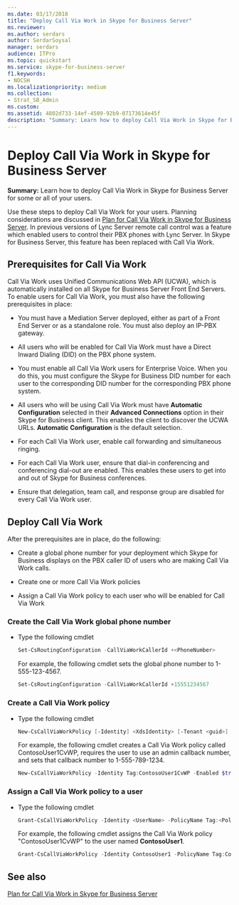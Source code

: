 ```yaml
---
ms.date: 03/17/2018
title: "Deploy Call Via Work in Skype for Business Server"
ms.reviewer: 
ms.author: serdars
author: SerdarSoysal
manager: serdars
audience: ITPro
ms.topic: quickstart
ms.service: skype-for-business-server
f1.keywords:
- NOCSH
ms.localizationpriority: medium
ms.collection: 
- Strat_SB_Admin
ms.custom: 
ms.assetid: 4802d733-14ef-4509-92b9-07173614e45f
description: "Summary: Learn how to deploy Call Via Work in Skype for Business Server for some or all of your users."
---
```


# Deploy Call Via Work in Skype for Business Server
 
**Summary:** Learn how to deploy Call Via Work in Skype for Business Server for some or all of your users.
  
Use these steps to deploy Call Via Work for your users. Planning considerations are discussed in [Plan for Call Via Work in Skype for Business Server](../plan-your-deployment/enterprise-voice-solution/call-via-work.md). In previous versions of Lync Server remote call control was a feature which enabled users to control their PBX phones with Lync Server. In Skype for Business Server, this feature has been replaced with Call Via Work. 
  
## Prerequisites for Call Via Work

Call Via Work uses Unified Communications Web API (UCWA), which is automatically installed on all Skype for Business Server Front End Servers. To enable users for Call Via Work, you must also have the following prerequisites in place: 
  
- You must have a Mediation Server deployed, either as part of a Front End Server or as a standalone role. You must also deploy an IP-PBX gateway.
    
- All users who will be enabled for Call Via Work must have a Direct Inward Dialing (DID) on the PBX phone system. 
    
- You must enable all Call Via Work users for Enterprise Voice. When you do this, you must configure the Skype for Business DID number for each user to the corresponding DID number for the corresponding PBX phone system. 
    
- All users who will be using Call Via Work must have **Automatic Configuration** selected in their **Advanced Connections** option in their Skype for Business client. This enables the client to discover the UCWA URLs. **Automatic Configuration** is the default selection.
    
- For each Call Via Work user, enable call forwarding and simultaneous ringing. 
    
- For each Call Via Work user, ensure that dial-in conferencing and conferencing dial-out are enabled. This enables these users to get into and out of Skype for Business conferences.
    
- Ensure that delegation, team call, and response group are disabled for every Call Via Work user.
    
## Deploy Call Via Work

After the prerequisites are in place, do the following:
  
- Create a global phone number for your deployment which Skype for Business displays on the PBX caller ID of users who are making Call Via Work calls. 
    
- Create one or more Call Via Work policies
    
- Assign a Call Via Work policy to each user who will be enabled for Call Via Work
    
### Create the Call Via Work global phone number

- Type the following cmdlet
    
  ```powershell
  Set-CsRoutingConfiguration -CallViaWorkCallerId +<PhoneNumber>
  ```

    For example, the following cmdlet sets the global phone number to 1-555-123-4567.
    
  ```powershell
  Set-CsRoutingConfiguration -CallViaWorkCallerId +15551234567
  ```

### Create a Call Via Work policy

- Type the following cmdlet
    
  ```powershell
  New-CsCallViaWorkPolicy [-Identity] <XdsIdentity> [-Tenant <guid>] [-Enabled <bool>] [-UseAdminCallbackNumber  <bool>] [-AdminCallbackNumber <string>] [-InMemory] [-Force] [-WhatIf] [-Confirm]  [<CommonParameters>]
  ```

    For example, the following cmdlet creates a Call Via Work policy called ContosoUser1CvWP, requires the user to use an admin callback number, and sets that callback number to 1-555-789-1234.
    
  ```powershell
  New-CsCallViaWorkPolicy -Identity Tag:ContosoUser1CvWP -Enabled $true -UseAdminCallbackNumber $true -AdminCallbackNumber +15557891234
  ```

### Assign a Call Via Work policy to a user

- Type the following cmdlet
    
  ```powershell
  Grant-CsCallViaWorkPolicy -Identity <UserName> -PolicyName Tag:<PolicyName>
  ```

    For example, the following cmdlet assigns the Call Via Work policy "ContosoUser1CvWP" to the user named **ContosoUser1**.
    
  ```powershell
  Grant-CsCallViaWorkPolicy -Identity ContosoUser1 -PolicyName Tag:ContosoUser1CvWP
  ```

## See also

[Plan for Call Via Work in Skype for Business Server](../plan-your-deployment/enterprise-voice-solution/call-via-work.md)


